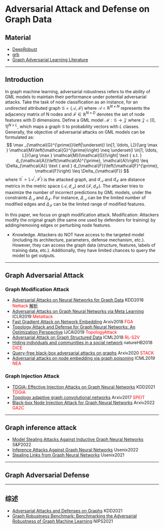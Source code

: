 # Adversarial Attack and Defense on Graph Data

## Material
- [DeepRobust](https://github.com/DSE-MSU/DeepRobust)
- [grb](https://github.com/thudm/grb)
- [Graph Adversarial Learning Literature](https://github.com/safe-graph/graph-adversarial-learning-literature)

***
## Introduction
In graph machine learning, adversarial robustness refers to the ability of GML models to maintain their performance under potential adversarial attacks. 
Take the task of node classification as an instance, for an undirected attributed graph $\mathcal{G}=(\mathcal{A}, \mathcal{F})$ where $\mathcal{A} \in \mathbb{R}^{N \times N}$ represents the adjacency matrix of N nodes and $\mathcal{F} \in \mathbb{R}^{N \times D}$ denotes the set of node features with D dimensions.
Define a GML model $\mathcal{M}: \mathcal{G} \rightarrow \mathcal{Z}$ where $\mathcal{Z} \in[0,1]^{N \times L}$, which maps a graph $\mathcal{G}$ to probability vectors with $L$ classes.
Generally, the objective of adversarial attacks on GML models can be formulated as:
$$
    \max _{\mathcal{G}^{\prime}}\left|\underset{l \in[1, \ldots, L]}{\arg \max } \mathcal{M}\left(\mathcal{G}^{\prime}\right) \neq \underset{l \in[1, \ldots, L]}{\arg \max } \mathcal{M}(\mathcal{G})\right| \text { s.t. } d_{\mathcal{A}}\left(\mathcal{A}^{\prime}, \mathcal{A}\right) \leq \Delta_{\mathcal{A}} \text { and } d_{\mathcal{F}}\left(\mathcal{F}^{\prime}, \mathcal{F}\right) \leq \Delta_{\mathcal{F}}
$$
where $\mathcal{G}^{\prime}=\left(\mathcal{A}^{\prime}, \mathcal{F}^{\prime}\right)$ is the attacked graph, and $d_{\mathcal{A}}$ and $d_{\mathcal{F}}$ are distance metrics in the metric space $\left(\mathcal{A}, d_{\mathcal{A}}\right)$ and $\left(\mathcal{F}, d_{\mathcal{F}}\right)$.
The attacker tries to maximize the number of incorrect predictions by GML models, under the constraints $\Delta_{\mathcal{A}}$ and $\Delta_{\mathcal{F}}$. 
For instance, $\Delta_{\mathcal{A}}$ can be the limited number of modified edges and $\Delta_{\mathcal{F}}$ can be the limited range of modified features.

In this paper, we focus on graph modification attack.
Modification: Attackers modify the original graph (the same one used by defenders for training) by adding/removing edges or perturbing node features.

- Knowledge.
Attackers do NOT have access to the targeted model (including its architecture, parameters, defense mechanism, etc.). However, they can access the graph data (structure, features, labels of training data, etc.). Additionally, they have limited chances to query the model to get outputs.

***
## Graph Adversarial Attack

### Graph Modification Attack

- [Adversarial Attacks on Neural Networks for Graph Data]() KDD2018 <font color="red">Nettack</font> [解析](https://blog.csdn.net/b224618/article/details/82025371)
- [Adversarial Attacks on Graph Neural Networks via Meta Learning]() ICLR2019 <font color="red">Metattack</font>
- [Fast Gradient Attack on Network Embedding]() Arxiv2018 <font color="red">FGA</font>
- [Topology Attack and Defense for Graph Neural Networks: An Optimization Perspective]() IJCAI2019 <font color="red">TopologyAttack</font>
- [Adversarial Attack on Graph Structured Data]() ICML2018 <font color="red">RL-S2V</font>
- [Hiding individuals and communities in a social network]() natureHB2018 <font color="red">DICE</font>
- [Query-free black-box adversarial attacks on graphs]() Arxiv2020 <font color="red">STACK</font>
- [Adversarial attacks on node embedding via graph poisoning]() ICML2019 <font color="red">NEA</font>

### Graph Injection Attack
- [TDGIA: Effective Injection Attacks on Graph Neural Networks]() KDD2021 <font color="red">TDGIA</font>
- [Topology adaptive graph convolutional networks]() Arxiv2017 <font color="red">SPEIT</font>
- [Black-box Node Injection Attack for Graph Neural Networks]() Arxiv2022 <font color="red">GA2C</font>

***
## Graph inference attack
- [Model Stealing Attacks Against Inductive Graph Neural Networks]() S&P2022
- [Inference Attacks Against Graph Neural Networks]() Usenix2022
- [Stealing Links from Graph Neural Networks]() Usenix2021

***
## Graph Adversarial Defense
***
## 综述
- [Adversarial Attacks and Defenses on Graphs]() KDD2021
- [Graph Robustness Benchmark: Benchmarking the Adversarial Robustness of Graph Machine Learning]() NIPS2021